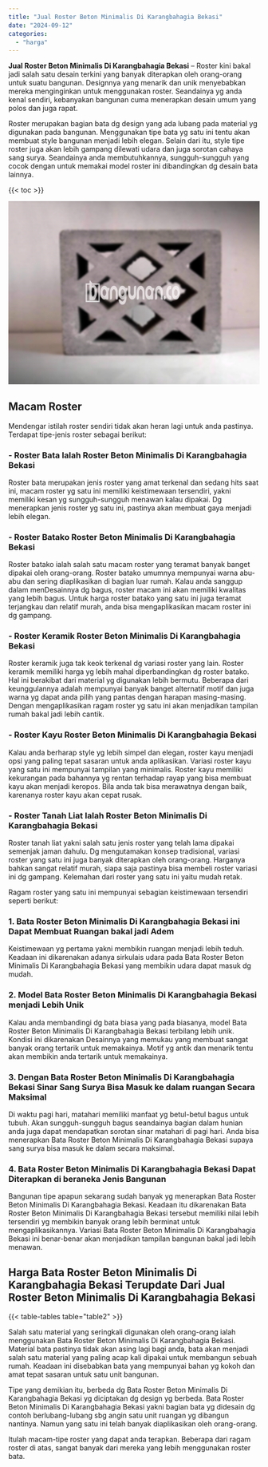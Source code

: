 ```yaml
---
title: "Jual Roster Beton Minimalis Di Karangbahagia Bekasi"
date: "2024-09-12"
categories: 
  - "harga"
---
```


**Jual Roster Beton Minimalis Di Karangbahagia Bekasi** – Roster kini bakal jadi salah satu desain terkini yang banyak diterapkan oleh orang-orang untuk suatu bangunan. Designnya yang menarik dan unik menyebabkan mereka menginginkan untuk menggunakan roster. Seandainya yg anda kenal sendiri, kebanyakan bangunan cuma menerapkan desain umum yang polos dan juga rapat.

Roster merupakan bagian bata dg design yang ada lubang pada material yg digunakan pada bangunan. Menggunakan tipe bata yg satu ini tentu akan membuat style bangunan menjadi lebih elegan. Selain dari itu, style tipe roster juga akan lebih gampang dilewati udara dan juga sorotan cahaya sang surya. Seandainya anda membutuhkannya, sungguh-sungguh yang cocok dengan untuk memakai model roster ini dibandingkan dg desain bata lainnya.

{{< toc >}}

![Jual Roster Beton Minimalis Di Karangbahagia Bekasi](/images/bata-roster-minimalis-24.png)

## Macam Roster

Mendengar istilah roster sendiri tidak akan heran lagi untuk anda pastinya. Terdapat tipe-jenis roster sebagai berikut:

### \- Roster Bata Ialah Roster Beton Minimalis Di Karangbahagia Bekasi

Roster bata merupakan jenis roster yang amat terkenal dan sedang hits saat ini, macam roster yg satu ini memiliki keistimewaan tersendiri, yakni memiliki kesan yg sungguh-sungguh menawan kalau dipakai. Dg menerapkan jenis roster yg satu ini, pastinya akan membuat gaya menjadi lebih elegan.

### \- Roster Batako Roster Beton Minimalis Di Karangbahagia Bekasi

Roster batako ialah salah satu macam roster yang teramat banyak banget dipakai oleh orang-orang. Roster batako umumnya mempunyai warna abu-abu dan sering diaplikasikan di bagian luar rumah. Kalau anda sanggup dalam menDesainnya dg bagus, roster macam ini akan memiliki kwalitas yang lebih bagus. Untuk harga roster batako yang satu ini juga teramat terjangkau dan relatif murah, anda bisa mengaplikasikan macam roster ini dg gampang.

### \- Roster Keramik Roster Beton Minimalis Di Karangbahagia Bekasi

Roster keramik juga tak keok terkenal dg variasi roster yang lain. Roster keramik memiliki harga yg lebih mahal diperbandingkan dg roster batako. Hal ini berakibat dari material yg digunakan lebih bermutu. Beberapa dari keunggulannya adalah mempunyai banyak banget alternatif motif dan juga warna yg dapat anda pilih yang pantas dengan harapan masing-masing. Dengan mengaplikasikan ragam roster yg satu ini akan menjadikan tampilan rumah bakal jadi lebih cantik.

### \- Roster Kayu Roster Beton Minimalis Di Karangbahagia Bekasi

Kalau anda berharap style yg lebih simpel dan elegan, roster kayu menjadi opsi yang paling tepat sasaran untuk anda aplikasikan. Variasi roster kayu yang satu ini mempunyai tampilan yang minimalis. Roster kayu memiliki kekurangan pada bahannya yg rentan terhadap rayap yang bisa membuat kayu akan menjadi keropos. Bila anda tak bisa merawatnya dengan baik, karenanya roster kayu akan cepat rusak.

### \- Roster Tanah Liat Ialah Roster Beton Minimalis Di Karangbahagia Bekasi

Roster tanah liat yakni salah satu jenis roster yang telah lama dipakai semenjak jaman dahulu. Dg mengutamakan konsep tradisional, variasi roster yang satu ini juga banyak diterapkan oleh orang-orang. Harganya bahkan sangat relatif murah, siapa saja pastinya bisa membeli roster variasi ini dg gampang. Kelemahan dari roster yang satu ini yaitu mudah retak.

Ragam roster yang satu ini mempunyai sebagian keistimewaan tersendiri seperti berikut:

### 1\. Bata Roster Beton Minimalis Di Karangbahagia Bekasi ini Dapat Membuat Ruangan bakal jadi Adem

Keistimewaan yg pertama yakni membikin ruangan menjadi lebih teduh. Keadaan ini dikarenakan adanya sirkulais udara pada Bata Roster Beton Minimalis Di Karangbahagia Bekasi yang membikin udara dapat masuk dg mudah.

### 2\. Model Bata Roster Beton Minimalis Di Karangbahagia Bekasi menjadi Lebih Unik

Kalau anda membandingi dg bata biasa yang pada biasanya, model Bata Roster Beton Minimalis Di Karangbahagia Bekasi terbilang lebih unik. Kondisi ini dikarenakan Desainnya yang memukau yang membuat sangat banyak orang tertarik untuk memakainya. Motif yg antik dan menarik tentu akan membikin anda tertarik untuk memakainya.

### 3\. Dengan Bata Roster Beton Minimalis Di Karangbahagia Bekasi Sinar Sang Surya Bisa Masuk ke dalam ruangan Secara Maksimal

Di waktu pagi hari, matahari memiliki manfaat yg betul-betul bagus untuk tubuh. Akan sungguh-sungguh bagus seandainya bagian dalam hunian anda juga dapat mendapatkan sorotan sinar matahari di pagi hari. Anda bisa menerapkan Bata Roster Beton Minimalis Di Karangbahagia Bekasi supaya sang surya bisa masuk ke dalam secara maksimal.

### 4\. Bata Roster Beton Minimalis Di Karangbahagia Bekasi Dapat Diterapkan di beraneka Jenis Bangunan

Bangunan tipe apapun sekarang sudah banyak yg menerapkan Bata Roster Beton Minimalis Di Karangbahagia Bekasi. Keadaan itu dikarenakan Bata Roster Beton Minimalis Di Karangbahagia Bekasi tersebut memiliki nilai lebih tersendiri yg membikin banyak orang lebih berminat untuk mengaplikasikannya. Variasi Bata Roster Beton Minimalis Di Karangbahagia Bekasi ini benar-benar akan menjadikan tampilan bangunan bakal jadi lebih menawan.

## Harga Bata Roster Beton Minimalis Di Karangbahagia Bekasi Terupdate Dari Jual Roster Beton Minimalis Di Karangbahagia Bekasi

{{< table-tables table="table2" >}}

Salah satu material yang seringkali digunakan oleh orang-orang ialah menggunakan Bata Roster Beton Minimalis Di Karangbahagia Bekasi. Material bata pastinya tidak akan asing lagi bagi anda, bata akan menjadi salah satu material yang paling acap kali dipakai untuk membangun sebuah rumah. Keadaan ini disebabkan bata yang mempunyai bahan yg kokoh dan amat tepat sasaran untuk satu unit bangunan.

Tipe yang demikian itu, berbeda dg Bata Roster Beton Minimalis Di Karangbahagia Bekasi yg diciptakan dg design yg berbeda. Bata Roster Beton Minimalis Di Karangbahagia Bekasi yakni bagian bata yg didesain dg contoh berlubang-lubang sbg angin satu unit ruangan yg dibangun nantinya. Namun yang satu ini telah banyak diaplikasikan oleh orang-orang.

Itulah macam-tipe roster yang dapat anda terapkan. Beberapa dari ragam roster di atas, sangat banyak dari mereka yang lebih menggunakan roster bata.
